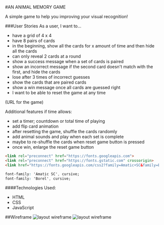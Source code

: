 #AN ANIMAL MEMORY GAME

A simple game to help you improving your visual recognition! 


###User Stories
As a user, I want to...
- have a grid of 4 x 4
- have 8 pairs of cards
- in the beginning, show all the cards for x amount of time and then hide all the cards
- can only reveal 2 cards at a round
- show a success message when a set of cards is paired
- show an incorrect message if the second card doesn't match with the first, and hide the cards
- lose after 3 times of incorrect guesses
- show the cards that are paired cards
- show a win message once all cards are guessed right
- I want to be able to reset the game at any time

 (URL for the game)

 Additional features if time allows:
 - set a timer; countdown or total time of playing
 - add flip card animation
 - after resetting the game, shuffle the cards randomly
 - add animal sounds and play when each set is complete
 - maybe to re-shuffle the cards when reset game button is pressed
 - once win, enlarge the reset game button

```html
<link rel="preconnect" href="https://fonts.googleapis.com">
<link rel="preconnect" href="https://fonts.gstatic.com" crossorigin>
<link href="https://fonts.googleapis.com/css2?family=Amatic+SC&family=Borel&display=swap" rel="stylesheet">
```
```css
font-family: 'Amatic SC', cursive;
font-family: 'Borel', cursive;
```
####Technologies Used:
 - HTML
 - CSS
 - JavaScript

##Wireframe
![layout wireframe](https://i.imgur.com/MwKXmD9.png)
![layout wireframe](https://i.imgur.com/DWVtOU3.png)